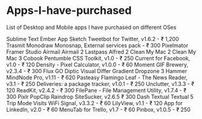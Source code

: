 # Apps-I-have-purchased
List of Desktop and Mobile apps I have purchased on different OSes

Sublime Text
Ember App
Sketch
Tweetbot for Twitter, v1.6.2 - ₹ 1,200
Trasmit
Monodraw
Monosnap, External services pack - ₹ 300
Pixelmator
Framer Studio
Airmail
Airmail 2
Lastpass
Alfred 2
Clean My Mac 2
Clean My Mac 3
Cobook
Pentumble
CSS Toolkit, v1.0 - ₹ 250
Current for Facebook, v1.0 - ₹ 120
Density - Pixel Calculator, v1.0.0 - ₹ 60
Moment
GIF Brewery, v2.3.4 - ₹ 300
Flux GO
Diptic
Visual Differ
Gradient
Dropzone 3
Hammer
MindNode Pro, v1.11 - ₹ 620
Pasteasy
Flamingo
Leaf - The News Reader, v3.1 - ₹ 250
Deliveries: a package tracker, v1.0.1 - ₹ 250
Unclutter, v1.3.3 - ₹ 120
ReadKit, v2.4.2 - ₹ 300
FilePane - File Management Utility, v1.7.4 - ₹ 300
Pixlr
PopClip
Raindrop
SiteSucker, v2.6.5  ₹ 300
Dash
Textual
Textual 5
Trip Mode
Visits
WiFi Signal, v3.3.2 - ₹ 60
LilyView, v1.1 - ₹ 120
App for LinkedIn, v2.0 - ₹ 60
MenuTab for Trello, v1.7 - ₹ 60
Pinbox, v1.0.5 - ₹ 250
